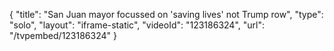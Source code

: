 {
    "title": "San Juan mayor focussed on  'saving lives' not Trump row",
    "type": "solo",
    "layout": "iframe-static",
    "videoId": "123186324",
    "url": "\/tvpembed\/123186324"
}